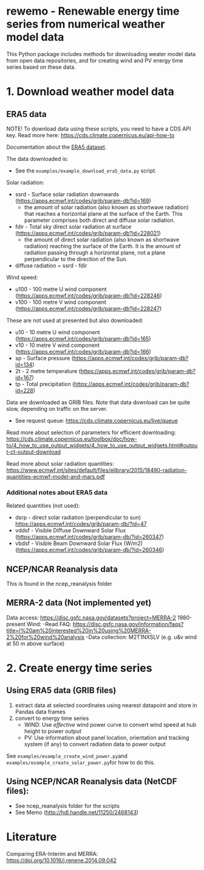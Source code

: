 # rewemo - Renewable energy time series from numerical weather model data

This Python package includes methods for downloading weater model data from open data repositories, and for creating wind and PV energy time series based on these data.

# 1. Download weather model data

## ERA5 data

NOTE! To download data using these scripts, you need to have a CDS API key. Read more here: https://cds.climate.copernicus.eu/api-how-to

Documentation about the
[ERA5 dataset](https://confluence.ecmwf.int/display/CKB/ERA5%3A+data+documentation).


The data downloaded is:
* See the `examples/example_download_era5_data.py` script.

Solar radiation:
* ssrd - Surface solar radiation downwards (https://apps.ecmwf.int/codes/grib/param-db?id=169)
    - the amount of solar radiation (also known as shortwave radiation) that reaches a horizontal plane at the surface of the Earth. This parameter comprises both direct and diffuse solar radiation.
* fdir - Total sky direct solar radiation at surface (https://apps.ecmwf.int/codes/grib/param-db?id=228021)
    -  the amount of direct solar radiation (also known as shortwave radiation) reaching the surface of the Earth. It is the amount of radiation passing through a horizontal plane, not a plane perpendicular to the direction of the Sun.
* diffuse radiation = ssrd - fdir

Wind speed:
* u100 - 100 metre U wind component (https://apps.ecmwf.int/codes/grib/param-db?id=228246)
* v100 - 100 metre V wind component (https://apps.ecmwf.int/codes/grib/param-db?id=228247)

These are not used at presented but also downloaded:

* u10 - 10 metre U wind component (https://apps.ecmwf.int/codes/grib/param-db?id=165)
* v10 - 10 metre V wind component (https://apps.ecmwf.int/codes/grib/param-db?id=166)
* sp - Surface pressure (https://apps.ecmwf.int/codes/grib/param-db?id=134)
* 2t - 2 metre temperature (https://apps.ecmwf.int/codes/grib/param-db?id=167)
* tp - Total precipitation (https://apps.ecmwf.int/codes/grib/param-db?id=228)

Data are downloaded as GRIB files.
Note that data download can be quite slow, depending on traffic on the server. 
- See request queue: https://cds.climate.copernicus.eu/live/queue

Read more about selection of parameters for efficient downloading: https://cds.climate.copernicus.eu/toolbox/doc/how-to/4_how_to_use_output_widgets/4_how_to_use_output_widgets.html#output-ct-output-download

Read more about solar radiation quantities: https://www.ecmwf.int/sites/default/files/elibrary/2015/18490-radiation-quantities-ecmwf-model-and-mars.pdf



### Additional notes about ERA5 data

Related quantities (not used):
* dsrp - direct solar radiation (perpendicular to sun) https://apps.ecmwf.int/codes/grib/param-db/?id=47
* vddsf - Visible Diffuse Downward Solar Flux (https://apps.ecmwf.int/codes/grib/param-db/?id=260347)
* vbdsf - Visible Beam Downward Solar Flux (W/m2) (https://apps.ecmwf.int/codes/grib/param-db/?id=260346)



## NCEP/NCAR Reanalysis data
This is found in the ncep_reanalysis folder

## MERRA-2 data (Not implemented yet)
Data access: https://disc.gsfc.nasa.gov/datasets?project=MERRA-2
1980-present
Wind: 
 -Read FAQ: https://disc.gsfc.nasa.gov/information/faqs?title=I%20am%20interested%20in%20using%20MERRA-2%20for%20wind%20analysis
 -Data collection: M2T1NXSLV (e.g. u&v wind at 50 m above surface)

# 2. Create energy time series

## Using ERA5 data (GRIB files)
1. extract data at selected coordinates using nearest datapoint and store in Pandas data frames
2. convert to energy time series
    * WIND: Use *effective* wind power curve to convert wind speed at hub height to power output
    * PV: Use information about panel location, orientation and tracking system (if any) to convert radiation data to power output

See `examples/example_create_wind_power.py`and `examples/example_create_solar_power.py`for how to do this.

## Using NCEP/NCAR Reanalysis data (NetCDF files):
* See ncep_reanalysis folder for the scripts
* See Memo (http://hdl.handle.net/11250/2468143)



# Literature

Comparing ERA-Interim and MERRA: https://doi.org/10.1016/j.renene.2014.09.042
